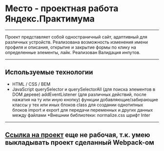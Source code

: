 # Место - проектная работа Яндекс.Практимума

---

Проект представляет собой одностраничный сайт, адаптивный для различных устройств. Реализована возможность изменения имени профиля и описания, открытие и закрытие формы по клику на определенные элементы, лайк. Реализован Валидация инпутов.

---

## Используемые технологии
* HTML / CSS / BEM
* JavaScript
      querySelector и querySelectorAll (для поиска элементов в DOM дереве)
      addEventListener (для различных действий, после нажатия на ту или иную кнопку)
      функции добавляющие/забирающие классы у тех или иных блоков
      class для создании однотипных блоков
      import и export для передачи переменных и других данных между файлами
*Внешнии библиотеки:
      normalize.css
      шрифт Inter
---

[Ссылка на проект](https://edgar0995.github.io/mesto/) еще не рабочая, т.к. умею выкладывать проект сделанный Webpack-ом
---
